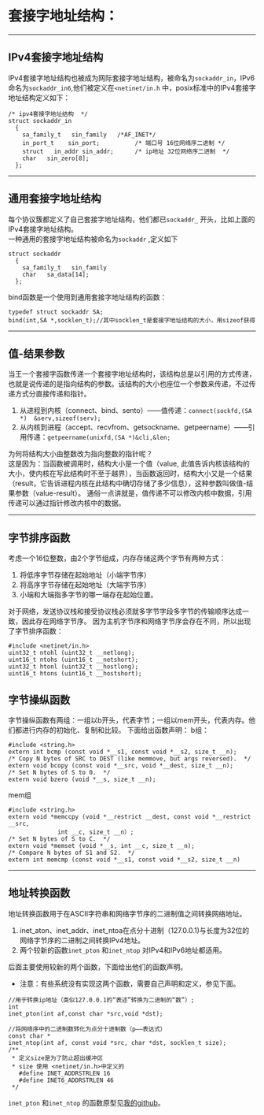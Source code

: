 # 套接字地址结构：


----------
## IPv4套接字地址结构
IPv4套接字地址结构也被成为网际套接字地址结构，被命名为`sockaddr_in`，IPv6命名为`sockaddr_in6`,他们被定义在`<netinet/in.h` 中，posix标准中的IPv4套接字地址结构定义如下：

```
/* ipv4套接字地址结构  */
struct sockaddr_in
  {
    sa_family_t   sin_family   /*AF_INET*/
    in_port_t    sin_port;			/* 端口号 16位网络序二进制 */
    struct   in_addr sin_addr;		/* ip地址 32位网络序二进制  */
	char   sin_zero[8];
  };
```
-------------
## 通用套接字地址结构
每个协议簇都定义了自己套接字地址结构，他们都已`sockaddr_` 开头，比如上面的IPv4套接字地址结构。   
一种通用的套接字地址结构被命名为`sockaddr` ,定义如下

```
struct sockaddr
  {
    sa_family_t   sin_family  
	char   sa_data[14];
  };
```
bind函数是一个使用到通用套接字地址结构的函数：  

```
typedef struct sockaddr SA;
bind(int,SA *,socklen_t);//其中socklen_t是套接字地址结构的大小，用sizeof获得
```
-----------------
## 值-结果参数
当王一个套接字函数传递一个套接字地址结构时，该结构总是以引用的方式传递，也就是说传递的是指向结构的参数。该结构的大小也座位一个参数来传递，不过传递方式分直接传递和指针。

 1. 从进程到内核（connect、bind、sento）——值传递：`connect(sockfd,(SA *)  &serv,sizeof(serv);`
 2.  从内核到进程（accept、recvfrom、getsockname、getpeername）——引用传递：`getpeername(unixfd,(SA *)&cli,&len;`

为何将结构大小由整数改为指向整数的指针呢？  
这是因为：当函数被调用时，结构大小是一个值（value, 此值告诉内核该结构的大小，使内核在写此结构时不至于越界），当函数返回时，结构大小又是一个结果（result，它告诉进程内核在此结构中确切存储了多少信息），这种参数叫做值-结果参数（value-result）。
通俗一点讲就是，值传递不可以修改内核中数据，引用传递可以通过指针修改内核中的数据。

----------
## 字节排序函数
考虑一个16位整数，由2个字节组成，内存存储这两个字节有两种方式：

 1. 将低序字节存储在起始地址（小端字节序）
 2. 将高序字节存储在起始地址（大端字节序）
 3. 小端和大端指多字节的哪一端存在起始位置。

对于网络，发送协议栈和接受协议栈必须就多字节字段多字节的传输顺序达成一致，因此存在网络字节序。
因为主机字节序和网络字节序会存在不同，所以出现了字节排序函数：

```
#include <netinet/in.h>
uint32_t ntohl (uint32_t __netlong);
uint16_t ntohs (uint16_t __netshort);
uint32_t htonl (uint32_t __hostlong);
uint16_t htons (uint16_t __hostshort);
```
## 字节操纵函数
字节操纵函数有两组：一组以b开头，代表字节；一组以mem开头，代表内存。他们都进行内存的初始化、复制和比较。
下面给出函数声明：
b组：

```
#include <string.h>
extern int bcmp (const void *__s1, const void *__s2, size_t __n);
/* Copy N bytes of SRC to DEST (like memmove, but args reversed).  */
extern void bcopy (const void *__src, void *__dest, size_t __n);
/* Set N bytes of S to 0.  */
extern void bzero (void *__s, size_t __n);
```
mem组

```
#include <string.h>
extern void *memccpy (void *__restrict __dest, const void *__restrict __src,
		      int __c, size_t __n）;
/* Set N bytes of S to C.  */
extern void *memset (void *__s, int __c, size_t __n);
/* Compare N bytes of S1 and S2.  */
extern int memcmp (const void *__s1, const void *__s2, size_t __n)
```
------------
## 地址转换函数
地址转换函数用于在ASCII字符串和网络字节序的二进制值之间转换网络地址。

 1. inet_aton、inet_addr、inet_ntoa在点分十进制（127.0.0.1)与长度为32位的网络字节序的二进制之间转换IPv4地址。
 2. 两个较新的函数`inet_pton` 和`inet_ntop` 对IPv4和IPv6地址都适用。

后面主要使用较新的两个函数，下面给出他们的函数声明。   
	 
- 注意：有些系统没有实现这两个函数，需要自己声明和定义，参见下面。

```
//用于转换ip地址（类似127.0.0.1的“表述”转换为二进制的“数”）;
int
inet_pton(int af,const char *src,void *dst);

//将网络序中的二进制数转化为点分十进制数（p——表达式）
const char *
inet_ntop(int af, const void *src, char *dst, socklen_t size);
/**
 * 定义size是为了防止超出缓冲区
 * size 使用 <netinet/in.h>中定义的
   #define INET_ADDRSTRLEN 16
   #define INET6_ADDRSTRLEN 46
 */
```
`inet_pton` 和`inet_ntop` 的函数原型见[我的github](https://github.com/arloor/unp_prac/tree/master/lib)。


